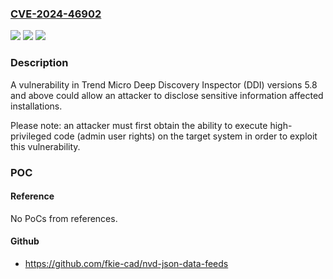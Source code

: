 ### [CVE-2024-46902](https://cve.mitre.org/cgi-bin/cvename.cgi?name=CVE-2024-46902)
![](https://img.shields.io/static/v1?label=Product&message=Trend%20Micro%20Deep%20Discovery%20Inspector&color=blue)
![](https://img.shields.io/static/v1?label=Version&message=5.8%2C%206.6%2C%206.7%3C%206.6.1097%2C%206.7.1107%20&color=brighgreen)
![](https://img.shields.io/static/v1?label=Vulnerability&message=n%2Fa&color=brighgreen)

### Description

A vulnerability in Trend Micro Deep Discovery Inspector (DDI) versions 5.8 and above could allow an attacker to disclose sensitive information affected installations.Please note: an attacker must first obtain the ability to execute high-privileged code (admin user rights) on the target system in order to exploit this vulnerability.

### POC

#### Reference
No PoCs from references.

#### Github
- https://github.com/fkie-cad/nvd-json-data-feeds

